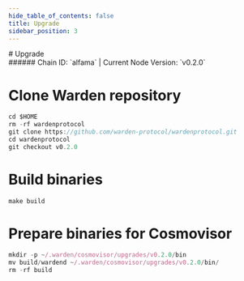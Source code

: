 ```yaml
---
hide_table_of_contents: false
title: Upgrade
sidebar_position: 3
---
```


<div class="h1-with-icon icon-warden">
# Upgrade
</div>
###### Chain ID: `alfama` | Current Node Version: `v0.2.0`


# Clone Warden repository
```js
cd $HOME
rm -rf wardenprotocol
git clone https://github.com/warden-protocol/wardenprotocol.git
cd wardenprotocol
git checkout v0.2.0
 ```

# Build binaries
```js
make build
 ```

# Prepare binaries for Cosmovisor
```js
mkdir -p ~/.warden/cosmovisor/upgrades/v0.2.0/bin
mv build/wardend ~/.warden/cosmovisor/upgrades/v0.2.0/bin/
rm -rf build
```